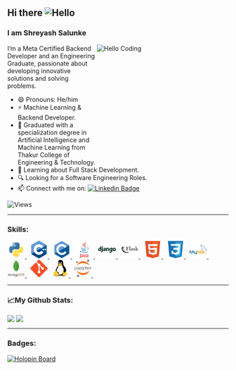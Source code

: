 ## Hi there <img src="https://raw.githubusercontent.com/MartinHeinz/MartinHeinz/master/wave.gif" width="30px" height="30px" alt="Hello">

### I am Shreyash Salunke

<img align="right" src="https://media1.giphy.com/media/qgQUggAC3Pfv687qPC/giphy.gif?cid=ecf05e471x2899uxjoreewtvcjaj268n709ixhee8uxitz2l&rid=giphy.gif&ct=g" width="300px" height="250px" alt="Hello Coding">

I’m a Meta Certified Backend Developer and an Engineering Graduate, passionate about developing innovative solutions and solving problems.
  - :smile: Pronouns: He/him
  - :zap: Machine Learning & Backend Developer.
  - :orange_book: Graduated with a specialization degree in Artificial Intelligence and Machine Learning from Thakur College of Engineering & Technology.
  - :telescope: Learning about Full Stack Development.
  - :mag: Looking for a Software Engineering Roles.
  - :mailbox: Connect with me on: [![Linkedin Badge](https://img.shields.io/badge/-Shreyash-blue?style=flat-square&logo=Linkedin&logoColor=white)](https://www.linkedin.com/in/shreyash-salunke/)
<img src="https://komarev.com/ghpvc/?username=Shreyash017&style=flat-square&color=blue" alt="Views"/>

---

### Skills:

<div>
  <a href="https://www.python.org/" target="_blank">
    <img src="https://github.com/devicons/devicon/blob/master/icons/python/python-original.svg" title="Python" alt="Python" width="40" height="40"/>
  </a>&nbsp;
  <a href="https://devdocs.io/cpp/" target="_blank">
    <img src="https://github.com/devicons/devicon/blob/master/icons/cplusplus/cplusplus-original.svg" title="C++" alt="C++" width="40" height="40"/>
  </a>&nbsp;
  <a href="https://devdocs.io/c/" target="_blank">
    <img src="https://github.com/devicons/devicon/blob/master/icons/c/c-original.svg" title="C" alt="C" width="40" height="40"/>
  </a>&nbsp;
  <a href="https://www.java.com/en/" target="_blank">
    <img src="https://github.com/devicons/devicon/blob/master/icons/java/java-original-wordmark.svg" title="Java" alt="Java" width="40" height="40"/>
  </a>&nbsp;
  <a href="https://www.djangoproject.com/" target="_blank">
    <img src="https://github.com/devicons/devicon/blob/master/icons/django/django-plain-wordmark.svg" title="Django" alt="Django" width="40" height="40"/>
  </a>&nbsp;
  <a href="https://flask.palletsprojects.com/en/2.2.x/" target="_blank">
    <img src="https://github.com/devicons/devicon/blob/master/icons/flask/flask-original-wordmark.svg" title="Flask" alt="Flask" width="40" height="40"/>
  </a>&nbsp;
  <a href="https://devdocs.io/html/" target="_blank">
    <img src="https://github.com/devicons/devicon/blob/master/icons/html5/html5-original.svg" title="HTML" alt="HTML" width="40" height="40"/>
  </a>&nbsp;
  <a href="https://devdocs.io/css/" target="_blank">
    <img src="https://github.com/devicons/devicon/blob/master/icons/css3/css3-original.svg" title="CSS" alt="CSS" width="40" height="40"/>
  </a>&nbsp;
  <a href="https://dev.mysql.com/" target="_blank">
    <img src="https://github.com/devicons/devicon/blob/master/icons/mysql/mysql-original-wordmark.svg" title="MySQL" alt="MySQL" width="40" height="40"/>
  </a>&nbsp;
  <a href="https://www.mongodb.com/" target="_blank">
    <img src="https://github.com/devicons/devicon/blob/master/icons/mongodb/mongodb-original-wordmark.svg" title="MongoDB" alt="MongoDB" width="40" height="40"/>
  </a>&nbsp;
  <a href="https://git-scm.com/" target="_blank">
    <img src="https://github.com/devicons/devicon/blob/master/icons/git/git-original.svg" title="Git" alt="Git" width="40" height="40"/></a>&nbsp;
  <a href="https://www.linux.org/" target="_blank">
    <img src="https://github.com/devicons/devicon/blob/master/icons/linux/linux-original.svg" title="Linux" alt="Linux" width="40" height="40"/>
  </a>&nbsp;
  <a href="https://jupyter.org/" target="_blank">
    <img src="https://github.com/devicons/devicon/blob/master/icons/jupyter/jupyter-original-wordmark.svg" title="Jupyter" alt="Jupyter" width="40" height="40"/>
  </a>&nbsp;
 </div>
    
---
  
###  :chart_with_upwards_trend:My Github Stats:

<!-- ![GitHub Streak](http://github-readme-streak-stats.herokuapp.com?user=Shreyash017&theme=dark&date_format=j%20M%5B%20Y%5D&align=center) -->
<!-- ![Top Langs](https://github-readme-stats.vercel.app/api/top-langs/?username=Shreyash017&theme=dark&background=000000&layout=compact&card_width=445&hide=jupyter%20notebook) -->

<span>
  <img height=200 align="center" src="http://github-readme-streak-stats.herokuapp.com?user=Shreyash017&theme=dark&date_format=j%20M%5B%20Y%5D&align=center"/>
</span>
<span>
  <img height=200 align="center" src="https://github-readme-stats.vercel.app/api/top-langs/?username=Shreyash017&theme=dark&background=000000&layout=compact&card_width=410&hide=jupyter%20notebook" />
</span>

---

### Badges:
[![Holopin Board](https://holopin.io/api/user/board?user=shreyash017)](https://www.holopin.io/@shreyash017)
